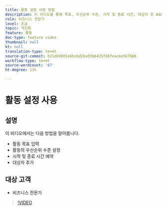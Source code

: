 ```yaml
---
title: 활동 설정 사용 방법
description: 이 비디오를 통해 목표, 우선순위 수준, 시작 및 종료 시간, 대상자 등 Adobe Target에서 다양한 활동 설정을 사용하는 방법을 알아보십시오.
role: 비즈니스 전문가
level: 초급
topic: 개인화
feature: 활동
doc-type: feature video
thumbnail: null
kt: null
translation-type: tm+mt
source-git-commit: b21d69b01e6bc6d2ba93b6425f86feacee567b06
workflow-type: tm+mt
source-wordcount: '67'
ht-degree: 13%

---
```



# 활동 설정 사용

## 설명

이 비디오에서는 다음 방법을 알아봅니다.

* 활동 목표 입력
* 활동의 우선순위 수준 설정
* 시작 및 종료 시간 예약
* 대상자 추가

## 대상 고객

* 비즈니스 전문가

>[!VIDEO](https://video.tv.adobe.com/v/17381/?quality=12)